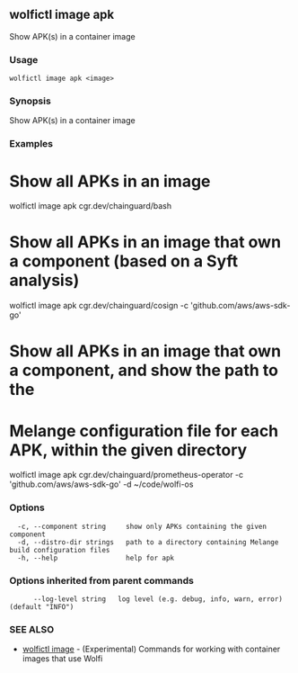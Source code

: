## wolfictl image apk

Show APK(s) in a container image

### Usage

```
wolfictl image apk <image>
```

### Synopsis

Show APK(s) in a container image

### Examples


  # Show all APKs in an image
  wolfictl image apk cgr.dev/chainguard/bash

  # Show all APKs in an image that own a component (based on a Syft analysis)
  wolfictl image apk cgr.dev/chainguard/cosign -c 'github.com/aws/aws-sdk-go'

  # Show all APKs in an image that own a component, and show the path to the
  # Melange configuration file for each APK, within the given directory
  wolfictl image apk cgr.dev/chainguard/prometheus-operator -c 'github.com/aws/aws-sdk-go' -d ~/code/wolfi-os


### Options

```
  -c, --component string     show only APKs containing the given component
  -d, --distro-dir strings   path to a directory containing Melange build configuration files
  -h, --help                 help for apk
```

### Options inherited from parent commands

```
      --log-level string   log level (e.g. debug, info, warn, error) (default "INFO")
```

### SEE ALSO

* [wolfictl image](wolfictl_image.md)	 - (Experimental) Commands for working with container images that use Wolfi

